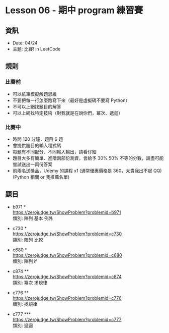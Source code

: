 # Lesson 06 - 期中 program 練習賽

## 資訊
- Date: 04/24
- 主題: 比賽! in LeetCode

## 規則
### 比賽前
- 可以紙筆模擬解題思維
- 不要把每一行怎麼跑寫下來（最好是虛擬碼不要寫 Python）
- 不可以上網找題目的解答
- 可以上網找特定技術（對我就是在說你們，冪次、遞迴）

### 比賽中
- 時間 120 分鐘，題目 6 題
- 會提供題目的輸入程式碼
- 每題有不同配分、不同輸入輸出，請看仔細
- 題目大多有簡單、進階兩部份測資，會給予 30% 50% 不等的分數，請盡可能嘗試送出一兩份答案
- 前兩名送獎品，Udemy 的課程 x1 (通常優惠價格是 360，太貴我出不起 QQ)(Python 相關 or 我推薦名單)

## 題目
- b971 *  
https://zerojudge.tw/ShowProblem?problemid=b971  
類別: 陣列 基本 例外

- c730 *  
https://zerojudge.tw/ShowProblem?problemid=c730  
類別: 陣列 比較

- c680 *  
https://zerojudge.tw/ShowProblem?problemid=c680  
類別: 陣列 if

- c874 **  
https://zerojudge.tw/ShowProblem?problemid=c874  
類別: 冪次 求規律

- c776 **  
https://zerojudge.tw/ShowProblem?problemid=c776  
類別: 找規律

- c777 ***  
https://zerojudge.tw/ShowProblem?problemid=c777  
類別: 遞迴
